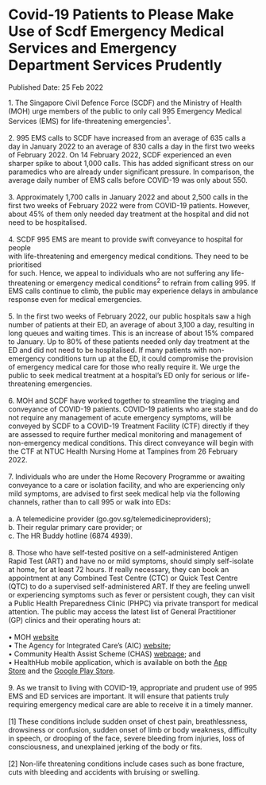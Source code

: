<html>
    <meta http-equiv="Content-Type" content="text/html; charset=utf-8"/>
    <meta charset="utf-8"/>
    <title>Covid-19 Patients to Please Make Use of Scdf Emergency  Medical Services and Emergency Department Services Prudently</title>
    <body><h1>Covid-19 Patients to Please Make Use of Scdf Emergency  Medical Services and Emergency Department Services Prudently</h1>
    <p>Published Date: 25 Feb 2022</p> 1. The Singapore Civil Defence Force (SCDF) and the Ministry of Health (MOH) urge members of the public to only call 995 Emergency Medical Services (EMS) for life-threatening emergencies<sup>1</sup>.<br><br>2. 995 EMS calls to SCDF have increased from an average of 635 calls a day in&nbsp;January 2022 to an average of 830 calls a day in the first two weeks of February 2022.&nbsp;On 14 February 2022, SCDF experienced an even sharper spike to about 1,000 calls.&nbsp;This has added significant stress on our paramedics who are already under significant&nbsp;pressure. In comparison, the average daily number of EMS calls before COVID-19 was only about 550.<br><br>3. Approximately 1,700 calls in January 2022 and about 2,500 calls in the first two weeks of February 2022 were from COVID-19 patients. However, about 45% of them only needed day treatment at the hospital and did not need to be hospitalised.<br><br>4. SCDF 995 EMS are meant to provide swift conveyance to hospital for people<br>with life-threatening and emergency medical conditions. They need to be prioritised&nbsp;<br>for such. Hence, we appeal to individuals who are not suffering any life-threatening or emergency medical conditions<sup>2</sup> to refrain from calling 995. If EMS calls continue to climb, the public may experience delays in ambulance response even for medical emergencies.<br><br>5. In the first two weeks of February 2022, our public hospitals saw a high number of patients at their ED, an average of about 3,100 a day, resulting in long queues and waiting times. This is an increase of about 15% compared to January. Up to 80% of these patients needed only day treatment at the ED and did not need to be hospitalised. If many patients with non-emergency conditions turn up at the ED, it could compromise the provision of emergency medical care for those who really require it. We urge the public to seek medical treatment at a hospital’s ED only for serious or life-threatening emergencies.<br><br>6. MOH and SCDF have worked together to streamline the triaging and conveyance of COVID-19 patients. COVID-19 patients who are stable and do not require any management of acute emergency symptoms, will be conveyed by SCDF to a COVID-19 Treatment Facility (CTF) directly if they are assessed to require further medical monitoring and management of non-emergency medical conditions. This direct conveyance will begin with the CTF at NTUC Health Nursing Home at Tampines from 26 February 2022.<br><br>7. Individuals who are under the Home Recovery Programme or awaiting conveyance to a care or isolation facility, and who are experiencing only mild symptoms, are advised to first seek medical help via the following channels, rather than to call 995 or walk into EDs:<br><br>a. A telemedicine provider (go.gov.sg/telemedicineproviders);&nbsp;<br>b. Their regular primary care provider; or&nbsp;<br>c. The HR Buddy hotline (6874 4939).<br><br>8. Those who have self-tested positive on a self-administered Antigen Rapid Test (ART) and have no or mild symptoms, should simply self-isolate at home, for at least 72 hours. If really necessary, they can book an appointment at any Combined Test Centre (CTC) or Quick Test Centre (QTC) to do a supervised self-administered ART.&nbsp;If they are feeling unwell or experiencing symptoms such as fever or persistent cough, they can visit a Public Health Preparedness Clinic (PHPC) via private transport for medical attention. The public may access the latest list of General Practitioner (GP)&nbsp;clinics and their operating hours at:<br><br>• MOH <a href="https://www.moh.gov.sg/" title="" class="" target="">website</a><br>• The Agency for Integrated Care’s (AIC) <a href="https://www.aic.sg/" title="" class="" target="">website</a>;<br>• Community Health Assist Scheme (CHAS) <a href="https://www.chas.sg/" title="" class="" target="">webpage</a>; and<br>• HealthHub mobile application, which is available on both the <a href="https://apps.apple.com/sg/app/healthhub-sg/id1034200875" title="" class="" target="">App Store</a>&nbsp;and the <a href="https://play.google.com/store/apps/details?id=sg.gov.hpb.healthhub" title="" class="" target="">Google Play Store</a>.<br><br>9. As we transit to living with COVID-19, appropriate and prudent use of 995 EMS and ED services are important. It will ensure that patients truly requiring emergency medical care are able to receive it in a timely manner.<br><br>[1] These conditions include sudden onset of chest pain, breathlessness, drowsiness or confusion,&nbsp;sudden onset of limb or body weakness, difficulty in speech, or drooping of the face, severe bleeding from injuries, loss of consciousness, and unexplained jerking of the body or fits.<br><br>[2] Non-life threatening conditions include cases such as bone fracture, cuts with bleeding and accidents&nbsp;with bruising or swelling.</body>
</html>